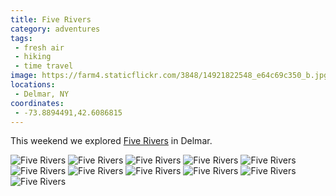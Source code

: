 ```yaml
---
title: Five Rivers
category: adventures
tags:
 - fresh air
 - hiking
 - time travel
image: https://farm4.staticflickr.com/3848/14921822548_e64c69c350_b.jpg
locations:
 - Delmar, NY
coordinates:
 - -73.8894491,42.6086815
---
```


This weekend we explored [Five Rivers](http://www.dec.ny.gov/education/1835.html) in Delmar.

<div class="photos">

<img src="https://farm4.staticflickr.com/3887/15105369821_c0683e03cd_b.jpg" class="img-wide" alt="Five Rivers">

<img src="https://farm4.staticflickr.com/3848/14921822548_e64c69c350_b.jpg" class="img-tall" alt="Five Rivers">


<img src="https://farm4.staticflickr.com/3907/14921755410_a483cb9c9f_b.jpg" class="img-wide" alt="Five Rivers">

<img src="https://farm4.staticflickr.com/3877/15108031892_2e23dc74a1_b.jpg" class="img-tall" alt="Five Rivers">


<img src="https://farm4.staticflickr.com/3838/14921830428_dcb02d0175_b.jpg" class="img-half" alt="Five Rivers">

<img src="https://farm4.staticflickr.com/3854/15085402486_127cfc24ff_b.jpg" class="img-half" alt="Five Rivers">


<img src="https://farm6.staticflickr.com/5594/14921763910_98f942dbdf_b.jpg" class="img-half" alt="Five Rivers">

<img src="https://farm4.staticflickr.com/3863/14921769230_707fb0c05d_b.jpg" class="img-half" alt="Five Rivers">


<img src="https://farm6.staticflickr.com/5593/14921841278_b5441b2043_b.jpg" class="img-tall" alt="Five Rivers">

<img src="https://farm6.staticflickr.com/5592/15085412546_e5ffa16c1a_b.jpg" class="img-wide" alt="Five Rivers">


<img src="https://farm4.staticflickr.com/3843/14921820658_b7d6a45048_b.jpg" alt="Five Rivers">
</div>

